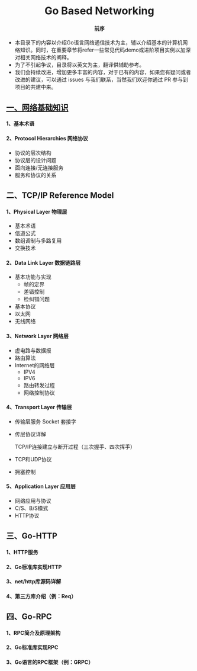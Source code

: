 <div align='center'><h1>Go Based Networking</h1></div>

<div align="center"><h4>前序</h4></div>

- 本目录下的内容以介绍Go语言网络通信技术为主，辅以介绍基本的计算机网络知识。同时，在重要章节将refer一些常见代码demo或进阶项目实例以加深对相关网络技术的阐释。
- 为了不引起争议，目录将以英文为主，翻译供辅助参考。
- 我们会持续改进，增加更多丰富的内容，对于已有的内容，如果您有疑问或者改进的建议，可以通过 issues 与我们联系，当然我们欢迎你通过 PR 参与到项目的共建中来。



## [一、网络基础知识](./Basic-Networking/content.md)

#### 1、基本术语

#### 2、Protocol Hierarchies 网络协议

- 协议的层次结构
- 协议层的设计问题
- 面向连接/无连接服务
- 服务和协议的关系



## 二、TCP/IP Reference Model

#### 1、Physical Layer 物理层

- 基本术语
- 信道公式
- 数组调制与多路复用
- 交换技术



#### 2、Data Link Layer 数据链路层

- 基本功能与实现
  - 帧的定界
  - 差错控制
  - 检纠错问题
- 基本协议
- 以太网
- 无线网络

#### 3、Network Layer 网络层

- 虚电路与数据报
- 路由算法
- Internet的网络层
  - IPV4
  - IPV6
  - 路由转发过程
  - 网络控制协议

#### 4、Transport Layer 传输层

- 传输层服务
  Socket 套接字

- 传层协议详解

  TCP/IP连接建立与断开过程（三次握手、四次挥手）

- TCP和UDP协议

- 拥塞控制

#### 5、Application Layer 应用层

- 网络应用与协议
- C/S、B/S模式
- HTTP协议



## 三、Go-HTTP

#### 1、HTTP服务

#### 2、Go标准库实现HTTP

#### 3、net/http库源码详解

#### 4、第三方库介绍（例：Req）



## 四、Go-RPC

#### 1、RPC简介及原理架构

#### 2、Go标准库实现RPC

#### 3、Go语言的RPC框架（例：GRPC）

